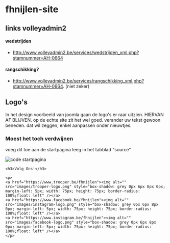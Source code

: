 # fhnijlen-site

## links volleyadmin2
#### wedstrijden
- http://www.volleyadmin2.be/services/wedstrijden_xml.php?stamnummer=AH-0664
#### rangschikking?
- http://www.volleyadmin2.be/services/rangschikking_xml.php?stamnummer=AH-0664. (niet zeker)

## Logo's
In het design voorbeeld van joomla gaan de logo's er raar uitzien. HIERVAN AF BLIJVEN. op de echte site zit het wel goed. verander uw tekst gewoon beneden.
dat wil zeggen, enkel aanpassen onder nieuwtjes.
### Moest het toch verdwijnen
voeg dit toe aan de startpagina leeg in het tabblad "source"

![code startpagina](https://github.com/jorik-van-looy/fhnijlen-site/blob/main/images/Screenshot%202022-11-01%20at%2016.34.11.png)

```
<h3>Volg Ons!</h3>

<p>
<a href="https://www.trooper.be/fhnijlen"><img alt="" src="images/trooper-logo.png" style="box-shadow: grey 0px 6px 8px 0px; margin-left: 5px; width: 75px; height: 75px; border-radius: 100%;float: left" /></a>
<a href="https://www.facebook.be/fhnijlen"><img alt="" src="images/instagram-logo.png" style="box-shadow: grey 0px 6px 8px 0px; margin-left: 5px; width: 75px; height: 75px; border-radius: 100%;float: left" /></a> 
<a href="https://www.instagram.be/fhnijlen"><img alt="" src="images/facebook-logo.png" style="box-shadow: grey 0px 6px 8px 0px; margin-left: 5px; width: 75px; height: 75px; border-radius: 100%;float: left" /></a>
</p>
```
